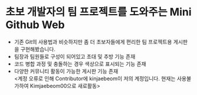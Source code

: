# 초보 개발자의 팀 프로젝트를 도와주는 Mini Github Web  
- 기존 Git의 사용법과 비슷하지만 좀 더 초보자들에게 편리한 팀 프로젝트용 게시판을 구현해봤습니다.<br>  
- 팀장과 팀원들로 구성이 되어있고 초대 및 추방 기능 존재<br>  
- 코드 병합 과정 및 충돌하는 경우 색상으로 표시되는 기능 존재<br>  
- 다양한 커뮤니티 활동이 가능한 게시판 기능 존재<br>
  <계정 오류로 인해 Contributor에 kinjaebeom이 저의 계정입니다. 현재는 사용불가하여 Kimjaebeom00으로 새로활동>
